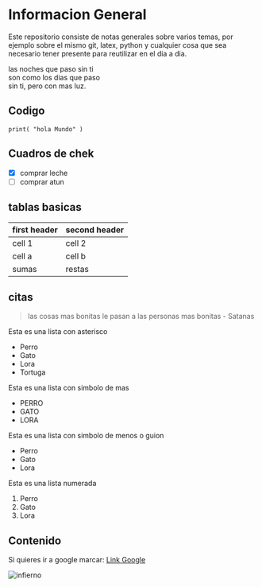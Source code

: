 # Informacion General
Este repositorio consiste de notas generales sobre varios temas, por ejemplo sobre el mismo git, latex, python y cualquier cosa que sea necesario tener presente para reutilizar en el dia a dia.

las noches que paso sin ti  
son como los dias que paso  
sin ti, pero con mas luz.  

## Codigo 
```print( "hola Mundo" )```

## Cuadros de chek
  - [x] comprar leche
  - [ ] comprar atun

## tablas basicas
 first header | second header
  ------------ | -------------
  cell 1 | cell 2
  cell a | cell b
  sumas | restas
  
## citas

> las cosas mas bonitas le pasan 
> a las personas mas bonitas - Satanas

Esta es una lista con asterisco
* Perro
* Gato
* Lora
* Tortuga

Esta es una lista con simbolo de mas
+ PERRO
+ GATO
+ LORA

Esta es una lista con simbolo de menos o guion
- Perro
- Gato
- Lora

Esta es una lista numerada
1. Perro
2. Gato
3. Lora

## Contenido
Si quieres ir a google marcar: [Link Google](https://www.google.com/)

![infierno](https://i1.wp.com/elitediario.com/wp-content/uploads/2020/01/ED-infierno.jpg?resize=960%2C541&ssl=1)
